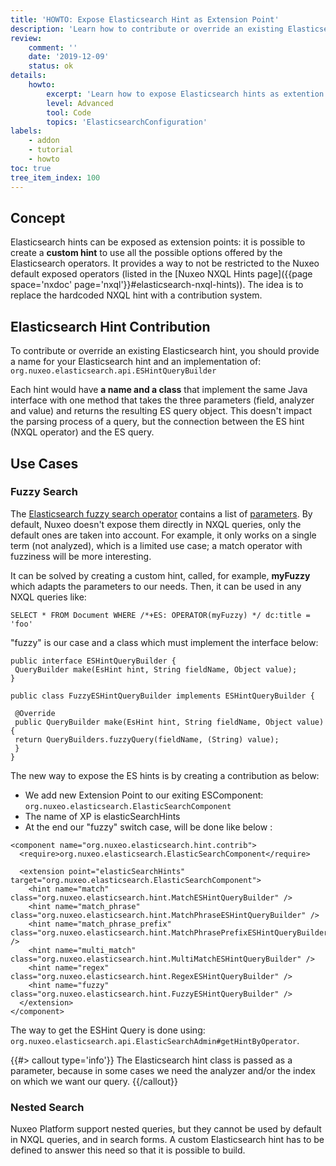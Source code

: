 ```yaml
---
title: 'HOWTO: Expose Elasticsearch Hint as Extension Point'
description: 'Learn how to contribute or override an existing Elasticsearch Hint'
review:
    comment: ''
    date: '2019-12-09'
    status: ok
details:
    howto:
        excerpt: 'Learn how to expose Elasticsearch hints as extention points.'
        level: Advanced
        tool: Code
        topics: 'ElasticsearchConfiguration'
labels:
    - addon
    - tutorial
    - howto
toc: true
tree_item_index: 100
---
```


## Concept

Elasticsearch hints can be exposed as extension points: it is possible to create a **custom hint** to use all the possible options offered by the Elasticsearch operators. It provides a way to not be restricted to the Nuxeo default exposed operators (listed in the [Nuxeo NXQL Hints page]({{page space='nxdoc' page='nxql'}}#elasticsearch-nxql-hints)).
The idea is to replace the hardcoded NXQL hint with a contribution system.

## Elasticsearch Hint Contribution

To contribute or override an existing Elasticsearch hint, you should provide a name for your Elasticsearch hint and an implementation of:
`org.nuxeo.elasticsearch.api.ESHintQueryBuilder`

Each hint would have **a name and a class** that implement the same Java interface with one method that takes the three parameters (field, analyzer and value) and returns the resulting ES query object. This doesn't impact the parsing process of a query, but the connection between the ES hint (NXQL operator) and the ES query.

## Use Cases

### Fuzzy Search

The [Elasticsearch fuzzy search operator](https://www.elastic.co/guide/en/elasticsearch/reference/6.5/query-dsl-fuzzy-query.html) contains a list of [parameters](https://www.elastic.co/guide/en/elasticsearch/reference/6.5/query-dsl-fuzzy-query.html#_parameters_7). By default, Nuxeo doesn't expose them directly in NXQL queries, only the default ones are taken into account. For example, it only works on a single term (not analyzed), which is a limited use case; a match operator with fuzziness will be more interesting.

It can be solved by creating a custom hint, called, for example, **myFuzzy** which adapts the parameters to our needs. Then, it can be used in any NXQL queries like:

```
SELECT * FROM Document WHERE /*+ES: OPERATOR(myFuzzy) */ dc:title = 'foo'
```

"fuzzy" is our case and a class which must implement the interface below:  

```
public interface ESHintQueryBuilder {
 QueryBuilder make(EsHint hint, String fieldName, Object value);
}

public class FuzzyESHintQueryBuilder implements ESHintQueryBuilder {

 @Override
 public QueryBuilder make(EsHint hint, String fieldName, Object value) {
 return QueryBuilders.fuzzyQuery(fieldName, (String) value);
 }
}
```

The new way to expose the ES hints is by creating a contribution as below:

- We add new Extension Point to our exiting ESComponent: `org.nuxeo.elasticsearch.ElasticSearchComponent`
- The name of XP is elasticSearchHints
- At the end our "fuzzy" switch case, will be done like below :

```
<component name="org.nuxeo.elasticsearch.hint.contrib">
  <require>org.nuxeo.elasticsearch.ElasticSearchComponent</require>

  <extension point="elasticSearchHints" target="org.nuxeo.elasticsearch.ElasticSearchComponent">
    <hint name="match" class="org.nuxeo.elasticsearch.hint.MatchESHintQueryBuilder" />
    <hint name="match_phrase" class="org.nuxeo.elasticsearch.hint.MatchPhraseESHintQueryBuilder" />
    <hint name="match_phrase_prefix" class="org.nuxeo.elasticsearch.hint.MatchPhrasePrefixESHintQueryBuilder" />
    <hint name="multi_match" class="org.nuxeo.elasticsearch.hint.MultiMatchESHintQueryBuilder" />
    <hint name="regex" class="org.nuxeo.elasticsearch.hint.RegexESHintQueryBuilder" />
    <hint name="fuzzy" class="org.nuxeo.elasticsearch.hint.FuzzyESHintQueryBuilder" />
  </extension>
</component>
```

The way to get the ESHint Query is done using: `org.nuxeo.elasticsearch.api.ElasticSearchAdmin#getHintByOperator`.

{{#> callout type='info'}}
The Elasticsearch hint class is passed as a parameter, because in some cases we need the analyzer and/or the index on which we want our query.
{{/callout}}

### Nested Search

Nuxeo Platform support nested queries, but they cannot be used by default in NXQL queries, and in search forms. A custom Elasticsearch hint has to be defined to answer this need so that it is possible to build.
